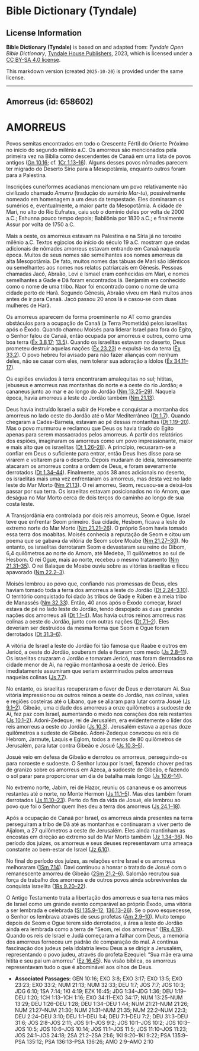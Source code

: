 # Bible Dictionary (Tyndale)

## License Information

**Bible Dictionary (Tyndale)** is based on and adapted from: _Tyndale Open Bible Dictionary_, [Tyndale House Publishers](https://tyndaleopenresources.com/), 2023, which is licensed under a [CC BY-SA 4.0 license](https://creativecommons.org/licenses/by-sa/4.0/legalcode.en).

This markdown version (created `2025-10-20`) is provided under the same license.



--------------------------------

## Amorreus (id: 658602)

AMORREUS
========

Povos semitas encontrados em todo o Crescente Fértil do Oriente Próximo no início do segundo milênio a.C. Os amorreus são mencionados pela primeira vez na Bíblia como descendentes de Canaã em uma lista de povos antigos ([Gn 10\.16](https://ref.ly/Gen10:16); cf. [1Cr 1\.13–16](https://ref.ly/1Chr1:13-1Chr1:16)). Alguns desses povos nômades parecem ter migrado do Deserto Sírio para a Mesopotâmia, enquanto outros foram para a Palestina.

Inscrições cuneiformes acadianas mencionam um povo relativamente não civilizado chamado *Amurru* (tradução do sumério *Mar\-tu*), possivelmente nomeado em homenagem a um deus da tempestade. Eles dominaram os sumérios e, eventualmente, a maior parte da Mesopotâmia. A cidade de Mari, no alto do Rio Eufrates, caiu sob o domínio deles por volta de 2000 a.C.; Eshunna pouco tempo depois; Babilônia por 1830 a.C.; e finalmente Assur por volta de 1750 a.C.

Mais a oeste, os amorreus estavam na Palestina e na Síria já no terceiro milênio a.C. Textos egípcios do início do século 19 a.C. mostram que ondas adicionais de nômades amorreus estavam entrando em Canaã naquela época. Muitos de seus nomes são semelhantes aos nomes amorreus da alta Mesopotâmia. De fato, muitos nomes das tábuas de Mari são idênticos ou semelhantes aos nomes nos relatos patriarcais em Gênesis. Pessoas chamadas Jacó, Abraão, Levi e Ismael eram conhecidas em Mari, e nomes semelhantes a Gade e Dã foram encontrados lá. Benjamim era conhecido como o nome de uma tribo. Naor foi encontrado como o nome de uma cidade perto de Harã. Segundo Gênesis, Abraão viveu em Harã muitos anos antes de ir para Canaã. Jacó passou 20 anos lá e casou\-se com duas mulheres de Harã.

Os amorreus aparecem de forma proeminente no AT como grandes obstáculos para a ocupação de Canaã (a Terra Prometida) pelos israelitas após o Êxodo. Quando chamou Moisés para liderar Israel para fora do Egito, o Senhor falou de Canaã, então ocupada por amorreus e outros, como uma boa terra ([Êx 3\.8,17](https://ref.ly/Exod3:8,Exod3:17); [13\.5](https://ref.ly/Exod13:5)). Quando os israelitas estavam no deserto, Deus prometeu destruir aquelas nações ([Êx 23\.23](https://ref.ly/Exod23:23)) e expulsá\-las da terra ([Êx 33\.2](https://ref.ly/Exod33:2)). O povo hebreu foi avisado para não fazer alianças com nenhum deles, não se casar com eles, nem tolerar sua adoração a ídolos ([Êx 34\.11–17](https://ref.ly/Exod34:11-Exod34:17)).

Os espiões enviados à terra encontraram amalequitas no sul; hititas, jebuseus e amorreus nas montanhas do norte e a oeste do rio Jordão; e cananeus junto ao mar e ao longo do Jordão ([Nm 13\.25–29](https://ref.ly/Num13:25-Num13:29)). Naquela época, havia amorreus a leste do Jordão também ([Nm 21\.13](https://ref.ly/Num21:13)).

Deus havia instruído Israel a subir de Horebe e conquistar a montanha dos amorreus no lado oeste do Jordão até o Mar Mediterrâneo ([Dt 1\.7](https://ref.ly/Deut1:7)). Quando chegaram a Cades\-Barneia, estavam ao pé dessas montanhas ([Dt 1\.19–20](https://ref.ly/Deut1:19-Deut1:20)). Mas o povo murmurou e reclamou que Deus os havia tirado do Egito apenas para serem massacrados pelos amorreus. A partir dos relatórios dos espiões, imaginaram os amorreus como um povo impressionante, maior e mais alto que os israelitas ([Dt 1\.26–28](https://ref.ly/Deut1:26-Deut1:28)). A princípio, recusaram\-se a confiar em Deus o suficiente para entrar, então Deus lhes disse para se virarem e voltarem para o deserto. Depois mudaram de ideia, teimosamente atacaram os amorreus contra a ordem de Deus, e foram severamente derrotados ([Dt 1\.34–44](https://ref.ly/Deut1:34-Deut1:44)). Finalmente, após 38 anos adicionais no deserto, os israelitas mais uma vez enfrentaram os amorreus, mas desta vez no lado leste do Mar Morto ([Nm 21\.13](https://ref.ly/Num21:13)). O rei amorreu, Seom, recusou\-se a deixá\-los passar por sua terra. Os israelitas estavam posicionados no rio Arnom, que deságua no Mar Morto cerca de dois terços do caminho ao longo de sua costa leste.

A Transjordânia era controlada por dois reis amorreus, Seom e Ogue. Israel teve que enfrentar Seom primeiro. Sua cidade, Hesbom, ficava a leste do extremo norte do Mar Morto ([Nm 21\.21–26](https://ref.ly/Num21:21-Num21:26)). O próprio Seom havia tomado essa terra dos moabitas. Moisés conhecia a reputação de Seom e citou um poema que se gabava da vitória de Seom sobre Moabe ([Nm 21\.27–30](https://ref.ly/Num21:27-Num21:30)). No entanto, os israelitas derrotaram Seom e devastaram seu reino de Dibom, 6,4 quilômetros ao norte do Arnom, até Medeba, 11 quilômetros ao sul de Hesbom. O rei Ogue, mais ao norte, recebeu o mesmo tratamento ([Nm 21\.31–35](https://ref.ly/Num21:31-Num21:35)). O rei Balaque de Moabe ouviu sobre as vitórias israelitas e ficou apavorado ([Nm 22\.2–3](https://ref.ly/Num22:2-Num22:3)).

Moisés lembrou ao povo que, confiando nas promessas de Deus, eles haviam tomado toda a terra dos amorreus a leste do Jordão ([Dt 2\.24–3\.10](https://ref.ly/Deut2:24-Deut3:10)). O território conquistado foi dado às tribos de Gade e Rúben e à meia tribo de Manassés ([Nm 32\.33](https://ref.ly/Num32:33)). Então, 40 anos após o Êxodo começar, Israel estava de pé no lado leste do Jordão, tendo despojado as duas grandes nações dos amorreus ali ([Dt 1\.1–4](https://ref.ly/Deut1:1-Deut1:4)). Mas havia outros reinos amorreus nas colinas a oeste do Jordão, junto com outras nações ([Dt 7\.1–2](https://ref.ly/Deut7:1-Deut7:2)). Eles deveriam ser destruídos da mesma forma que Seom e Ogue foram derrotados ([Dt 31\.3–6](https://ref.ly/Deut31:3-Deut31:6)).

A vitória de Israel a leste do Jordão foi tão famosa que Raabe e outros em Jericó, a oeste do Jordão, souberam dela e ficaram com medo ([Js 2\.8–11](https://ref.ly/Josh2:8-Josh2:11)). Os israelitas cruzaram o Jordão e tomaram Jericó, mas foram derrotados na cidade menor de Ai, na região montanhosa a oeste de Jericó. Eles imediatamente assumiram que seriam exterminados pelos amorreus naquelas colinas ([Js 7\.7](https://ref.ly/Josh7:7)).

No entanto, os israelitas recuperaram o favor de Deus e derrotaram Ai. Sua vitória impressionou os outros reinos a oeste do Jordão, nas colinas, vales e regiões costeiras até o Líbano, que se aliaram para lutar contra Josué ([Js 9\.1–2](https://ref.ly/Josh9:1-Josh9:2)). Gibeão, uma cidade dos amorreus a onze quilômetros a sudoeste de Ai, fez paz com Israel, aumentando o medo nos corações dos reis restantes ([Js 10\.1–2](https://ref.ly/Josh10:1-Josh10:2)). Adoni\-Zedeque, rei de Jerusalém, era evidentemente o líder dos reis amorreus a oeste do Jordão ([Js 10\.3](https://ref.ly/Josh10:3)). Jerusalém estava a apenas doze quilômetros a sudeste de Gibeão. Adoni\-Zedeque convocou os reis de Hebrom, Jarmute, Laquis e Eglom, todos a menos de 80 quilômetros de Jerusalém, para lutar contra Gibeão e Josué ([Js 10\.3–5](https://ref.ly/Josh10:3-Josh10:5)).

Josué veio em defesa de Gibeão e derrotou os amorreus, perseguindo\-os para noroeste e sudoeste. O Senhor lutou por Israel, fazendo chover pedras de granizo sobre os amorreus em Azeca, a sudoeste de Gibeão, e fazendo o sol parar para proporcionar um dia de batalha mais longo ([Js 10\.6–14](https://ref.ly/Josh10:6-Josh10:14)).

No extremo norte, Jabim, rei de Hazor, reuniu os cananeus e os amorreus restantes até o norte, no Monte Hermon ([Js 11\.1–5](https://ref.ly/Josh11:1-Josh11:5)). Mas eles também foram derrotados ([Js 11\.10–23](https://ref.ly/Josh11:10-Josh11:23)). Perto do fim da vida de Josué, ele lembrou ao povo que foi o Senhor quem lhes deu a terra dos amorreus ([Js 24\.1–18](https://ref.ly/Josh24:1-Josh24:18)).

Após a ocupação de Canaã por Israel, os amorreus ainda presentes na terra perseguiram a tribo de Dã até as montanhas e continuaram a viver perto de Aijalom, a 27 quilômetros a oeste de Jerusalém. Eles ainda mantinham as encostas em direção ao extremo sul do Mar Morto também ([Jz 1\.34–36](https://ref.ly/Judg1:34-Judg1:36)). No período dos juízes, os amorreus e seus deuses representavam uma ameaça constante ao bem\-estar de Israel ([Jz 6\.10](https://ref.ly/Judg6:10)).

No final do período dos juízes, as relações entre Israel e os amorreus melhoraram ([1Sm 7\.14](https://ref.ly/1Sam7:14)). Davi continuou a honrar o tratado de Josué com o remanescente amorreu de Gibeão ([2Sm 21\.2–6](https://ref.ly/2Sam21:2-2Sam21:6)). Salomão recrutou sua força de trabalho dos amorreus e de outros povos ainda sobreviventes da conquista israelita ([1Rs 9\.20–22](https://ref.ly/1Kgs9:20-1Kgs9:22)).

O Antigo Testamento trata a libertação dos amorreus e sua terra nas mãos de Israel como um grande evento comparável ao próprio Êxodo, uma vitória a ser lembrada e celebrada ([Sl 135\.9–12](https://ref.ly/Ps135:9-Ps135:12), [136\.13–26](https://ref.ly/Ps136:13-Ps136:26)). Se o povo esquecesse, o Senhor os lembrava através de seus profetas ([Am 2\.9–10](https://ref.ly/Amos2:9-Amos2:10)). Muito tempo depois de Seom e Ogue terem sido derrotados, a área a leste do Jordão ainda era lembrada como a terra de “Seom, rei dos amorreus” ([1Rs 4\.19](https://ref.ly/1Kgs4:19)). Quando os reis de Israel e Judá começaram a falhar com Deus, a memória dos amorreus forneceu um padrão de comparação do mal. A contínua fascinação dos judeus pela idolatria levou Deus a se dirigir a Jerusalém, representando o povo judeu, através do profeta Ezequiel: “Sua mãe era uma hitita e seu pai um amorreu” ([Ez 16\.45](https://ref.ly/Ezek16:45)). Na visão bíblica, os amorreus representavam tudo o que é abominável aos olhos de Deus.

* **Associated Passages:** GEN 10:16; EXO 3:8; EXO 3:17; EXO 13:5; EXO 23:23; EXO 33:2; NUM 21:13; NUM 32:33; DEU 1:7; JOS 7:7; JOS 10:3; JDG 6:10; 1SA 7:14; 1KI 4:19; EZK 16:45; JDG 1:34–JDG 1:36; DEU 1:19–DEU 1:20; 1CH 1:13–1CH 1:16; EXO 34:11–EXO 34:17; NUM 13:25–NUM 13:29; DEU 1:26–DEU 1:28; DEU 1:34–DEU 1:44; NUM 21:21–NUM 21:26; NUM 21:27–NUM 21:30; NUM 21:31–NUM 21:35; NUM 22:2–NUM 22:3; DEU 2:24–DEU 3:10; DEU 1:1–DEU 1:4; DEU 7:1–DEU 7:2; DEU 31:3–DEU 31:6; JOS 2:8–JOS 2:11; JOS 9:1–JOS 9:2; JOS 10:1–JOS 10:2; JOS 10:3–JOS 10:5; JOS 10:6–JOS 10:14; JOS 11:1–JOS 11:5; JOS 11:10–JOS 11:23; JOS 24:1–JOS 24:18; 2SA 21:2–2SA 21:6; 1KI 9:20–1KI 9:22; PSA 135:9–PSA 135:12; PSA 136:13–PSA 136:26; AMO 2:9–AMO 2:10

